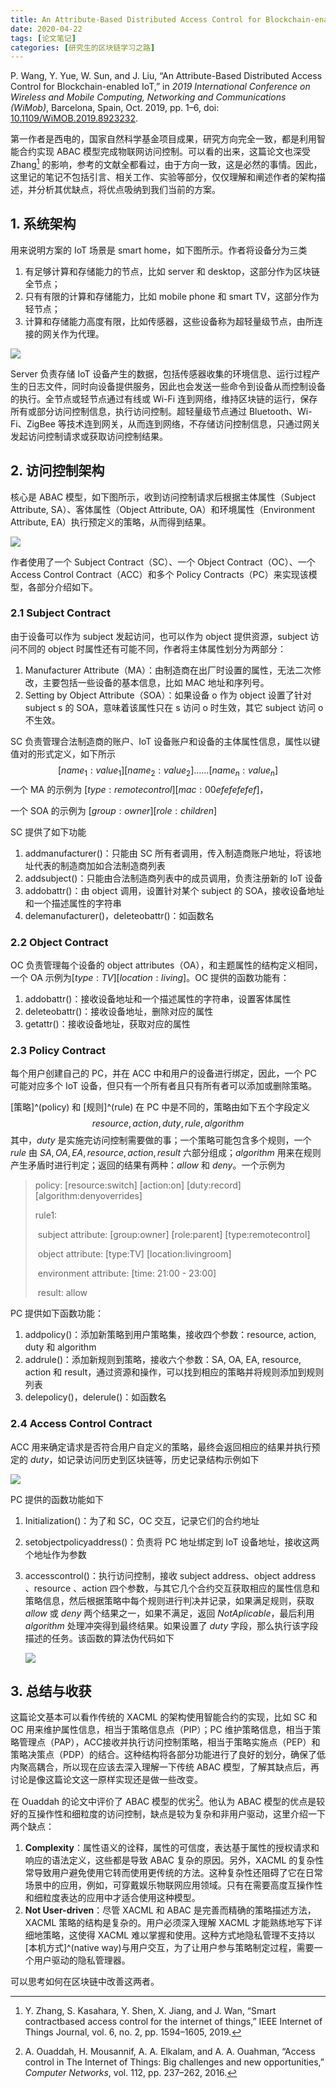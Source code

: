 ```yaml
---
title: An Attribute-Based Distributed Access Control for Blockchain-enabled IoT
date: 2020-04-22
tags: [论文笔记]
categories: [研究生的区块链学习之路] 
---
```


P. Wang, Y. Yue, W. Sun, and J. Liu, “An Attribute-Based Distributed Access Control for Blockchain-enabled IoT,” in *2019 International Conference on Wireless and Mobile Computing, Networking and Communications (WiMob)*, Barcelona, Spain, Oct. 2019, pp. 1–6, doi: [10.1109/WiMOB.2019.8923232](https://doi.org/10.1109/WiMOB.2019.8923232).

第一作者是西电的，国家自然科学基金项目成果，研究方向完全一致，都是利用智能合约实现 ABAC 模型完成物联网访问控制。可以看的出来，这篇论文也深受 Zhang[^zhang2019smart] 的影响，参考的文献全都看过，由于方向一致，这是必然的事情。因此，这里记的笔记不包括引言、相关工作、实验等部分，仅仅理解和阐述作者的架构描述，并分析其优缺点，将优点吸纳到我们当前的方案。

[^zhang2019smart]:Y. Zhang, S. Kasahara, Y. Shen, X. Jiang, and J. Wan, “Smart contractbased access control for the internet of things,” IEEE Internet of Things Journal, vol. 6, no. 2, pp. 1594–1605, 2019.

## 1. 系统架构

用来说明方案的 IoT 场景是 smart home，如下图所示。作者将设备分为三类

1. 有足够计算和存储能力的节点，比如 server 和 desktop，这部分作为区块链全节点；
2. 只有有限的计算和存储能力，比如 mobile phone 和 smart TV，这部分作为轻节点；
3. 计算和存储能力高度有限，比如传感器，这些设备称为超轻量级节点，由所连接的网关作为代理。

![](https://ieeexplore.ieee.org/mediastore_new/IEEE/content/media/8913409/8923119/8923232/wang1-p6-wang-small.gif)

Server 负责存储 IoT 设备产生的数据，包括传感器收集的环境信息、运行过程产生的日志文件，同时向设备提供服务，因此也会发送一些命令到设备从而控制设备的执行。全节点或轻节点通过有线或 Wi-Fi 连到网络，维持区块链的运行，保存所有或部分访问控制信息，执行访问控制。超轻量级节点通过 Bluetooth、Wi-Fi、ZigBee 等技术连到网关，从而连到网络，不存储访问控制信息，只通过网关发起访问控制请求或获取访问控制结果。

## 2. 访问控制架构

核心是 ABAC 模型，如下图所示，收到访问控制请求后根据主体属性（Subject Attribute, SA）、客体属性（Object Attribute, OA）和环境属性（Environment Attribute, EA）执行预定义的策略，从而得到结果。

![](https://ieeexplore.ieee.org/mediastore_new/IEEE/content/media/8913409/8923119/8923232/wang2-p6-wang-small.gif)

作者使用了一个 Subject Contract（SC）、一个 Object Contract（OC）、一个 Access Control Contract（ACC）和多个 Policy Contracts（PC）来实现该模型，各部分介绍如下。

### 2.1 Subject Contract

由于设备可以作为 subject 发起访问，也可以作为 object 提供资源，subject 访问不同的 object 时属性还有可能不同，作者将主体属性划分为两部分：

1. Manufacturer Attribute（MA）：由制造商在出厂时设置的属性，无法二次修改，主要包括一些设备的基本信息，比如 MAC 地址和序列号。
2. Setting by Object Attribute（SOA）：如果设备 o 作为 object 设置了针对 subject s 的 SOA，意味着该属性只在 s 访问 o 时生效，其它 subject 访问 o 不生效。

SC 负责管理合法制造商的账户、IoT 设备账户和设备的主体属性信息，属性以键值对的形式定义，如下所示
$$
[name_1:value_1] [name_2:value_2] ……  [name_n:value_n]
$$
一个 MA 的示例为 $[type:remotecontrol][mac:00efefefefef]$，

一个 SOA 的示例为 $[group:owner][role:children]$

SC 提供了如下功能

1. addmanufacturer()：只能由 SC 所有者调用，传入制造商账户地址，将该地址代表的制造商加如合法制造商列表
2. addsubject()：只能由合法制造商列表中的成员调用，负责注册新的 IoT 设备
3. addobattr()：由 object 调用，设置针对某个 subject 的 SOA，接收设备地址和一个描述属性的字符串
4. delemanufacturer()，deleteobattr()：如函数名

### 2.2 Object Contract

OC 负责管理每个设备的 object attributes（OA），和主题属性的结构定义相同，一个 OA 示例为$[type:TV][location:living]$。OC 提供的函数功能有：

1. addobattr()：接收设备地址和一个描述属性的字符串，设置客体属性
2. deleteobattr()：接收设备地址，删除对应的属性
3. getattr()：接收设备地址，获取对应的属性

### 2.3 Policy Contract

每个用户创建自己的 PC，并在 ACC 中和用户的设备进行绑定，因此，一个 PC 可能对应多个 IoT 设备，但只有一个所有者且只有所有者可以添加或删除策略。

[策略]^(policy) 和 [规则]^(rule) 在 PC 中是不同的，策略由如下五个字段定义
$$
resource, action,duty,rule,algorithm
$$
其中，$duty$ 是实施完访问控制需要做的事；一个策略可能包含多个规则，一个 $rule$ 由 $SA,OA,EA,resource,action,result$ 六部分组成；$algorithm$ 用来在规则产生矛盾时进行判定；返回的结果有两种：$allow$ 和 $deny$。一个示例为

> policy: [resource:switch] [action:on] [duty:record] [algorithm:denyoverrides] 
>
> rule1: 
>
> ​	subject attribute: [group:owner] [role:parent] [type:remotecontrol]
>
> ​	object attribute: [type:TV] [location:livingroom]
>
> ​	environment attribute: [time: 21:00 - 23:00]
>
> ​	result: allow

PC 提供如下函数功能：

1. addpolicy()：添加新策略到用户策略集，接收四个参数：resource, action, duty 和 algorithm
2. addrule()：添加新规则到策略，接收六个参数：SA, OA, EA, resource, action 和 result，通过资源和操作，可以找到相应的策略并将规则添加到规则列表
3. delepolicy()，delerule()：如函数名

### 2.4 Access Control Contract

ACC 用来确定请求是否符合用户自定义的策略，最终会返回相应的结果并执行预定的 $duty$，如记录访问历史到区块链等，历史记录结构示例如下

![](https://ieeexplore.ieee.org/mediastore_new/IEEE/content/media/8913409/8923119/8923232/wang.t1-p6-wang-small.gif)

PC 提供的函数功能如下

1. Initialization()：为了和 SC，OC 交互，记录它们的合约地址

2. setobjectpolicyaddress()：负责将 PC 地址绑定到 IoT 设备地址，接收这两个地址作为参数

3. accesscontrol()：执行访问控制，接收 subject address、object address 、resource 、action 四个参数，与其它几个合约交互获取相应的属性信息和策略信息，然后根据策略中每个规则进行判决并记录，如果满足规则，获取 $allow$ 或 $deny$ 两个结果之一，如果不满足，返回 $NotAplicable$，最后利用 $algorithm$ 处理冲突得到最终结果。如果设置了 $duty$ 字段，那么执行该字段描述的任务。该函数的算法伪代码如下

   ![](https://ieeexplore.ieee.org/mediastore_new/IEEE/content/media/8913409/8923119/8923232/wang.al1-p6-wang-large.gif)

## 3. 总结与收获

这篇论文基本可以看作传统的 XACML 的架构使用智能合约的实现，比如 SC 和 OC 用来维护属性信息，相当于策略信息点（PIP）；PC 维护策略信息，相当于策略管理点（PAP），ACC接收并执行访问控制策略，相当于策略实施点（PEP）和策略决策点（PDP）的结合。这种结构将各部分功能进行了良好的划分，确保了低内聚高耦合，所以现在应该去深入理解一下传统 ABAC 模型，了解其缺点后，再讨论是像这篇论文这一原样实现还是做一些改变。

在 Ouaddah 的论文中评价了 ABAC 模型的优劣[^ouaddah2016access]。他认为 ABAC 模型的优点是较好的互操作性和细粒度的访问控制，缺点是较为复杂和非用户驱动，这里介绍一下两个缺点：

1. **Complexity**：属性语义的诠释，属性的可信度，表达基于属性的授权请求和响应的语法定义，这些都是导致 ABAC 复杂的原因。另外，XACML 的复杂性常导致用户避免使用它转而使用更传统的方法。这种复杂性还阻碍了它在日常场景中的应用，例如，可穿戴娱乐物联网应用领域。只有在需要高度互操作性和细粒度表达的应用中才适合使用这种模型。
2. **Not User-driven**：尽管 XACML 和 ABAC 是完善而精确的策略描述方法，XACML 策略的结构是复杂的。用户必须深入理解 XACML 才能熟练地写下详细地策略，这使得 XACML 难以掌握和使用。这种方式地隐私管理不支持以[本机方式]^(native way)与用户交互，为了让用户参与策略制定过程，需要一个用户驱动的隐私管理器。

[^ouaddah2016access]:A. Ouaddah, H. Mousannif, A. A. Elkalam, and A. A. Ouahman, “Access control in The Internet of Things: Big challenges and new opportunities,” *Computer Networks*, vol. 112, pp. 237–262, 2016.

可以思考如何在区块链中改善这两者。